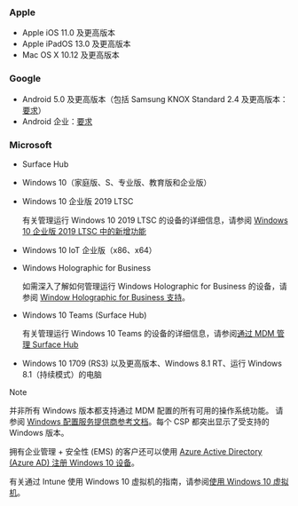### <a name="apple"></a>Apple
- Apple iOS 11.0 及更高版本
- Apple iPadOS 13.0 及更高版本
- Mac OS X 10.12 及更高版本

### <a name="google"></a>Google
- Android 5.0 及更高版本（包括 Samsung KNOX Standard 2.4 及更高版本：[要求](https://www.samsungknox.com/en/knox-platform/supported-devices/2.4+)）
- Android 企业：[要求](https://support.google.com/work/android/topic/9428066)

### <a name="microsoft"></a>Microsoft

- Surface Hub
- Windows 10（家庭版、S、专业版、教育版和企业版）
- Windows 10 企业版 2019 LTSC

  有关管理运行 Windows 10 2019 LTSC 的设备的详细信息，请参阅 [Windows 10 企业版 2019 LTSC 中的新增功能](/windows/whats-new/ltsc/whats-new-windows-10-2019)
  

- Windows 10 IoT 企业版（x86、x64）
- Windows Holographic for Business

  如需深入了解如何管理运行 Windows Holographic for Business 的设备，请参阅 [Window Holographic for Business 支持](../fundamentals/windows-holographic-for-business.md)。

- Windows 10 Teams (Surface Hub)

   有关管理运行 Windows 10 Teams 的设备的详细信息，请参阅[通过 MDM 管理 Surface Hub](/surface-hub/manage-settings-with-mdm-for-surface-hub)
- Windows 10 1709 (RS3) 以及更高版本、Windows 8.1 RT、运行 Windows 8.1（持续模式）的电脑

> [!NOTE]
> 并非所有 Windows 版本都支持通过 MDM 配置的所有可用的操作系统功能。 请参阅 [Windows 配置服务提供商参考文档](/windows/configuration/provisioning-packages/how-it-pros-can-use-configuration-service-providers)。每个 CSP 都突出显示了受支持的 Windows 版本。

拥有企业管理 + 安全性 (EMS) 的客户还可以使用 [Azure Active Directory (Azure AD) 注册 Windows 10 设备](/intune/windows-enroll)。

有关通过 Intune 使用 Windows 10 虚拟机的指南，请参阅[使用 Windows 10 虚拟机](../fundamentals/windows-10-virtual-machines.md)。